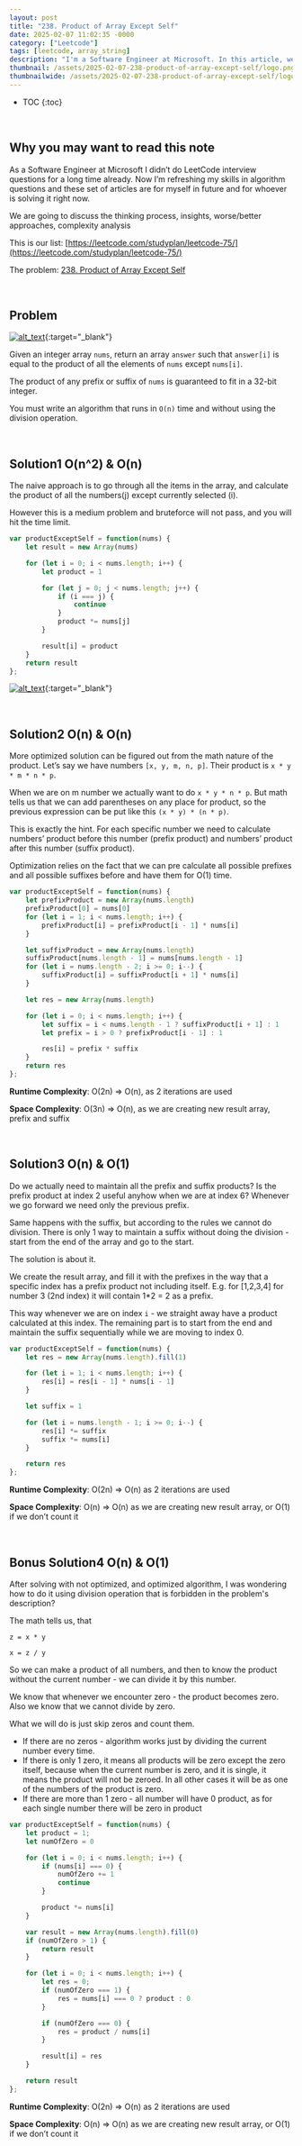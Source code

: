 ```yaml
---
layout: post
title: "238. Product of Array Except Self"
date: 2025-02-07 11:02:35 -0000
category: ["Leetcode"]
tags: [leetcode, array_string]
description: "I'm a Software Engineer at Microsoft. In this article, we will review, solve, and analyze LeetCode questions. Today, we are tackling an medium problem called '238. Product of Array Except Self'. We will solve it with brute force O(n^2) and O(n), then with optimized O(n) and O(n) solution. As a bonus we are going to solve it with O(n) and O(1) complexity."
thumbnail: /assets/2025-02-07-238-product-of-array-except-self/logo.png
thumbnailwide: /assets/2025-02-07-238-product-of-array-except-self/logo-wide.png
---
```


* TOC
{:toc}



<br>

## **Why you may want to read this note**

As a Software Engineer at Microsoft I didn’t do LeetCode interview questions for a long time already. Now I’m refreshing my skills in algorithm questions and these set of articles are for myself in future and for whoever is solving it right now. 
 
We are going to discuss the thinking process, insights, worse/better approaches, complexity analysis 


This is our list: [https://leetcode.com/studyplan/leetcode-75/](https://leetcode.com/studyplan/leetcode-75/)

The problem: [238. Product of Array Except Self](https://leetcode.com/problems/product-of-array-except-self/?envType=study-plan-v2&envId=leetcode-75 )



<br>

## **Problem**


[![alt_text](/assets/2025-02-07-238-product-of-array-except-self/image1.png "image_tooltip")](/assets/2025-02-07-238-product-of-array-except-self/image1.png "image_tooltip"){:target="_blank"}


Given an integer array `nums`, return an array `answer` such that `answer[i]` is equal to the product of all the elements of `nums` except `nums[i]`.

The product of any prefix or suffix of `nums` is guaranteed to fit in a 32-bit integer.

You must write an algorithm that runs in `O(n)` time and without using the division operation.



<br>

## **Solution1 O(n^2) & O(n)**

The naive approach is to go through all the items in the array, and calculate the product of all the numbers(j) except currently selected (i). 


However this is a medium problem and bruteforce will not pass, and you will hit the time limit.

```js
var productExceptSelf = function(nums) {
    let result = new Array(nums)

    for (let i = 0; i < nums.length; i++) {
        let product = 1

        for (let j = 0; j < nums.length; j++) {
            if (i === j) {
                continue
            }
            product *= nums[j]
        }

        result[i] = product
    }
    return result
};
```


[![alt_text](/assets/2025-02-07-238-product-of-array-except-self/image2.png "image_tooltip")](/assets/2025-02-07-238-product-of-array-except-self/image2.png "image_tooltip"){:target="_blank"}




<br>

## **Solution2 O(n) & O(n)**

More optimized solution can be figured out from the math nature of the product. Let’s say we have numbers `[x, y, m, n, p]`. Their product is `x * y * m * n * p`.

When we are on m number we actually want to do `x * y * n * p`. But math tells us that we can add parentheses on any place for product, so the previous expression can be put like this `(x * y) * (n * p)`.

This is exactly the hint. For each specific number we need to calculate numbers’ product before this number (prefix product) and numbers’ product after this number (suffix product).

Optimization relies on the fact that we can pre calculate all possible prefixes and all possible suffixes before and have them for O(1) time.

```js
var productExceptSelf = function(nums) {
    let prefixProduct = new Array(nums.length)
    prefixProduct[0] = nums[0]
    for (let i = 1; i < nums.length; i++) {
        prefixProduct[i] = prefixProduct[i - 1] * nums[i]
    }

    let suffixProduct = new Array(nums.length)
    suffixProduct[nums.length - 1] = nums[nums.length - 1]
    for (let i = nums.length - 2; i >= 0; i--) {
        suffixProduct[i] = suffixProduct[i + 1] * nums[i]
    }

    let res = new Array(nums.length)

    for (let i = 0; i < nums.length; i++) {
        let suffix = i < nums.length - 1 ? suffixProduct[i + 1] : 1
        let prefix = i > 0 ? prefixProduct[i - 1] : 1

        res[i] = prefix * suffix
    }
    return res
};
```

**Runtime Complexity**: O(2n) => O(n), as 2 iterations are used

**Space Complexity**: O(3n) => O(n), as we are creating new result array, prefix and suffix



<br>

## **Solution3 O(n) & O(1)**

Do we actually need to maintain all the prefix and suffix products? Is the prefix product at index 2 useful anyhow when we are at index 6? Whenever we go forward we need only the previous prefix.

Same happens with the suffix, but according to the rules we cannot do division. There is only 1 way to maintain a suffix without doing the division - start from the end of the array and go to the start.

The solution is about it.

We create the result array, and fill it with the prefixes in the way that a specific index has a prefix product not including itself. E.g. for [1,2,3,4] for number 3 (2nd index) it will contain 1*2 = 2 as a prefix.

This way whenever we are on index `i` - we straight away have a product calculated at this index. The remaining part is to start from the end and maintain the suffix sequentially while we are moving to index 0.

```js
var productExceptSelf = function(nums) {
    let res = new Array(nums.length).fill(1)

    for (let i = 1; i < nums.length; i++) {
        res[i] = res[i - 1] * nums[i - 1]
    }

    let suffix = 1

    for (let i = nums.length - 1; i >= 0; i--) {
        res[i] *= suffix
        suffix *= nums[i]
    }

    return res
};
```

**Runtime Complexity**: O(2n) => O(n) as 2 iterations are used

**Space Complexity**: O(n) => O(n) as we are creating new result array, or O(1) if we don’t count it



<br>

## **Bonus Solution4 O(n) & O(1)**

After solving with not optimized, and optimized algorithm, I was wondering how to do it using division operation that is forbidden in the problem's description?

The math tells us, that 

```
z = x * y

x = z / y
```

So we can make a product of all numbers, and then to know the product without the current number - we can divide it by this number.

We know that whenever we encounter zero - the product becomes zero. Also we know that we cannot divide by zero. 
 
What we will do is just skip zeros and count them.



* If there are no zeros - algorithm works just by dividing the current number every time.
* If there is only 1 zero, it means all products will be zero except the zero itself, because when the current number is zero, and it is single, it means the product will not be zeroed. In all other cases it will be as one of the numbers of the  product is zero.
* If there are more than 1 zero - all number will have 0 product, as for each single number there will be zero in product

```js
var productExceptSelf = function(nums) {
    let product = 1;
    let numOfZero = 0

    for (let i = 0; i < nums.length; i++) {
        if (nums[i] === 0) {
            numOfZero += 1
            continue
        }

        product *= nums[i]
    }

    var result = new Array(nums.length).fill(0)
    if (numOfZero > 1) {
        return result
    }

    for (let i = 0; i < nums.length; i++) {
        let res = 0;
        if (numOfZero === 1) {
            res = nums[i] === 0 ? product : 0
        }

        if (numOfZero === 0) {
            res = product / nums[i]
        }

        result[i] = res
    }

    return result
};
```

**Runtime Complexity**: O(2n) => O(n) as 2 iterations are used

**Space Complexity**: O(n) => O(n) as we are creating new result array, or O(1) if we don’t count it
